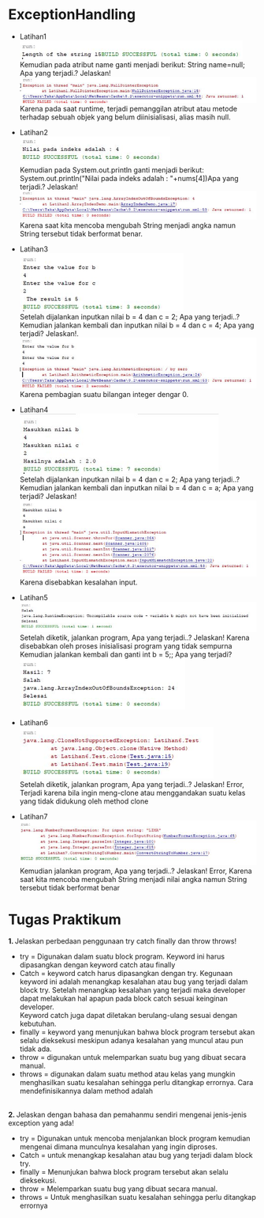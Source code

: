 # ExceptionHandling

* Latihan1 <br>
![alt text](https://github.com/elangone/ExceptionHandling/blob/master/JobSheet5/L1.1.JPG) <br>
Kemudian pada atribut name ganti menjadi berikut: String name=null; Apa yang terjadi.? Jelaskan!
![alt text](https://github.com/elangone/ExceptionHandling/blob/master/JobSheet5/L1.2.JPG) <br>
Karena pada saat runtime, terjadi pemanggilan atribut atau metode terhadap sebuah objek yang belum diinisialisasi, alias masih null.

* Latihan2 <br>
![alt text](https://github.com/elangone/ExceptionHandling/blob/master/JobSheet5/L2.1.JPG) <br>
Kemudian pada System.out.println ganti menjadi berikut: System.out.println("Nilai pada indeks adalah : "+nums[4])Apa yang terjadi.? Jelaskan! <br>
![alt text](https://github.com/elangone/ExceptionHandling/blob/master/JobSheet5/L2.2.JPG) <br>
Karena saat kita mencoba mengubah String menjadi angka namun String tersebut tidak berformat benar.

* Latihan3 <br>
![alt text](https://github.com/elangone/ExceptionHandling/blob/master/JobSheet5/L3.1.JPG) <br>
Setelah dijalankan inputkan nilai b = 4 dan c = 2; Apa yang terjadi..? 
Kemudian jalankan kembali dan inputkan nilai b = 4 dan c = 4; Apa yang terjadi? Jelaskan!. <br>
![alt text](https://github.com/elangone/ExceptionHandling/blob/master/JobSheet5/L3.2.JPG) <br>
Karena pembagian suatu bilangan integer dengar 0.

* Latihan4 <br>
![alt text](https://github.com/elangone/ExceptionHandling/blob/master/JobSheet5/L4.1.JPG) <br>
Setelah dijalankan inputkan nilai b = 4 dan c = 2; Apa yang terjadi..? 
Kemudian jalankan kembali dan inputkan nilai b = 4 dan c = a; Apa yang terjadi? Jelaskan! <br>
![alt text](https://github.com/elangone/ExceptionHandling/blob/master/JobSheet5/L4.2.JPG) <br>
Karena disebabkan kesalahan input.

* Latihan5 <br>
![alt text](https://github.com/elangone/ExceptionHandling/blob/master/JobSheet5/L5.1.JPG) <br>
Setelah diketik, jalankan program, Apa yang terjadi..? Jelaskan! Karena disebabkan oleh proses inisialisasi program yang tidak sempurna <br>
Kemudian jalankan kembali dan ganti int b = 5;; Apa yang terjadi? <br>
![alt text](https://github.com/elangone/ExceptionHandling/blob/master/JobSheet5/L5.2.JPG) <br>

* Latihan6 <br>
![alt text](https://github.com/elangone/ExceptionHandling/blob/master/JobSheet5/L6.JPG) <br>
Setelah diketik, jalankan program, Apa yang terjadi..? Jelaskan! Error, Terjadi karena bila ingin meng-clone atau menggandakan suatu kelas yang tidak didukung oleh method clone

* Latihan7 <br>
![alt text](https://github.com/elangone/ExceptionHandling/blob/master/JobSheet5/L7.JPG) <br>
Kemudian jalankan program, Apa yang terjadi..? Jelaskan! Error, 
Karena saat kita mencoba mengubah String menjadi nilai angka namun String tersebut tidak berformat benar


# Tugas Praktikum
<b> 1. </b> Jelaskan perbedaan penggunaan try catch finally dan throw throws! <br>
* try = Digunakan dalam suatu block program. Keyword ini harus dipasangkan dengan keyword catch atau finally <br>
* Catch = keyword catch harus dipasangkan dengan try. Kegunaan keyword ini adalah menangkap kesalahan atau bug yang terjadi dalam block try. 
  Setelah menangkap kesalahan yang terjadi maka developer dapat melakukan hal apapun pada block catch sesuai keinginan  developer.  
  Keyword  catch  juga  dapat  diletakan  berulang-ulang sesuai dengan kebutuhan. <br>
* finally = keyword yang menunjukan bahwa block program tersebut akan selalu dieksekusi meskipun adanya kesalahan yang muncul atau pun tidak ada. <br>
* throw = digunakan untuk melemparkan suatu bug yang dibuat secara manual.  <br>
* throws = digunakan dalam suatu method atau kelas yang mungkin menghasilkan suatu kesalahan sehingga perlu ditangkap errornya. Cara mendefinisikannya dalam method adalah <br><br>

<b> 2. </b> Jelaskan dengan bahasa dan pemahanmu sendiri mengenai jenis-jenis exception yang ada! <br>
* try = Digunakan untuk mencoba menjalankan block program kemudian mengenai dimana munculnya kesalahan yang ingin diproses. <br>
* Catch = untuk menangkap kesalahan atau bug yang terjadi dalam block try. <br>
* finally = Menunjukan bahwa block program tersebut akan selalu dieksekusi.  <br>
* throw = Melemparkan suatu bug yang dibuat secara manual.  <br>
* throws = Untuk menghasilkan suatu kesalahan sehingga perlu ditangkap errornya <br><br>
